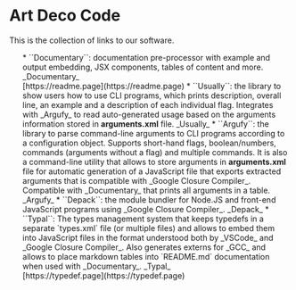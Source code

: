 # Art Deco Code

This is the collection of links to our software.

<ul>
  * ``Documentary``: documentation pre-processor with example and output embedding, JSX components, tables of content and more. <github-badge name="documentary" org="artdecocode" /> <npm-badge package="documentary" version="1.23.4">_Documentary_</npm-badge> <br/> [https://readme.page](https://readme.page)
  * ``Usually``: the library to show users how to use CLI programs, which prints description, overall line, an example and a description of each individual flag. Integrates with _Argufy_ to read auto-generated usage based on the arguments information stored in <strong>arguments.xml</strong> file. <github-badge name="usually" org="artdecocode" /> <npm-badge package="usually" version="1.2.0">_Usually_</npm-badge>
  * ``Argufy``: the library to parse command-line arguments to CLI programs according to a configuration object. Supports short-hand flags, boolean/numbers, commands (arguments without a flag) and multiple commands. It is also a command-line utility that allows to store arguments in <strong>arguments.xml</strong> file for automatic generation of a JavaScript file that exports extracted arguments that is compatible with _Google Closure Compiler_. Compatible with _Documentary_ that prints all arguments in a table. <github-badge name="argufy" org="artdecocode" /> <npm-badge package="argufy" version="1.4.0">_Argufy_</npm-badge>
  * ``Depack``: the module bundler for Node.JS and front-end JavaScript programs using _Google Closure Compiler_. <github-badge name="depack" org="dpck" /> <npm-badge package="depack" version="1.0.0">_Depack_</npm-badge>
  * ``Typal``: The types management system that keeps typedefs in a separate `types.xml` file (or multiple files) and allows to embed them into JavaScript files in the format understood both by _VSCode_ and _Google Closure Compiler_. Also generates externs for _GCC_ and allows to place markdown tables into `README.md` documentation when used with _Documentary_. <github-badge name="artdecocode" org="typal" /> <npm-badge package="typal" version="1.3.0">_Typal_</npm-badge><br/>[https://typedef.page](https://typedef.page)
</ul>

<section-break/>